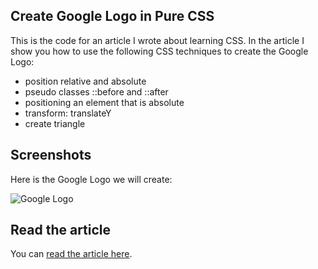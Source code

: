 ## Create Google Logo in Pure CSS

This is the code for an article I wrote about learning CSS. In the article I show you how to use the following CSS techniques to create the Google Logo:

- position relative and absolute
- pseudo classes ::before and ::after
- positioning an element that is absolute
- transform: translateY
- create triangle

## Screenshots

Here is the Google Logo we will create:

![Google Logo](https://res.cloudinary.com/ratracegrad/image/upload/v1672512497/Screenshot_2022-12-31_at_1.48.07_PM_zmev88.png)

## Read the article

You can [read the article here](https://www.jenniferbland.com/learn-css-create-the-google-logo/).